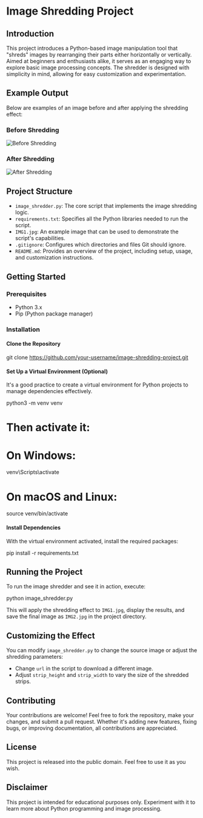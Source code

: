# Image Shredding Project

## Introduction

This project introduces a Python-based image manipulation tool that "shreds" images by rearranging their parts either horizontally or vertically. Aimed at beginners and enthusiasts alike, it serves as an engaging way to explore basic image processing concepts. The shredder is designed with simplicity in mind, allowing for easy customization and experimentation.

## Example Output

Below are examples of an image before and after applying the shredding effect:

### Before Shredding

![Before Shredding](path/to/before_image.jpg)

### After Shredding

![After Shredding](path/to/after_image.jpg)

## Project Structure

- `image_shredder.py`: The core script that implements the image shredding logic.
- `requirements.txt`: Specifies all the Python libraries needed to run the script.
- `IMG1.jpg`: An example image that can be used to demonstrate the script's capabilities.
- `.gitignore`: Configures which directories and files Git should ignore.
- `README.md`: Provides an overview of the project, including setup, usage, and customization instructions.

## Getting Started

### Prerequisites

- Python 3.x
- Pip (Python package manager)

### Installation

#### Clone the Repository

git clone https://github.com/your-username/image-shredding-project.git

#### Set Up a Virtual Environment (Optional)

It's a good practice to create a virtual environment for Python projects to manage dependencies effectively.

python3 -m venv venv
# Then activate it:
# On Windows:
venv\Scripts\activate
# On macOS and Linux:
source venv/bin/activate

#### Install Dependencies

With the virtual environment activated, install the required packages:

pip install -r requirements.txt

## Running the Project

To run the image shredder and see it in action, execute:

python image_shredder.py

This will apply the shredding effect to `IMG1.jpg`, display the results, and save the final image as `IMG2.jpg` in the project directory.

## Customizing the Effect

You can modify `image_shredder.py` to change the source image or adjust the shredding parameters:

- Change `url` in the script to download a different image.
- Adjust `strip_height` and `strip_width` to vary the size of the shredded strips.

## Contributing

Your contributions are welcome! Feel free to fork the repository, make your changes, and submit a pull request. Whether it's adding new features, fixing bugs, or improving documentation, all contributions are appreciated.

## License

This project is released into the public domain. Feel free to use it as you wish.

## Disclaimer

This project is intended for educational purposes only. Experiment with it to learn more about Python programming and image processing.
